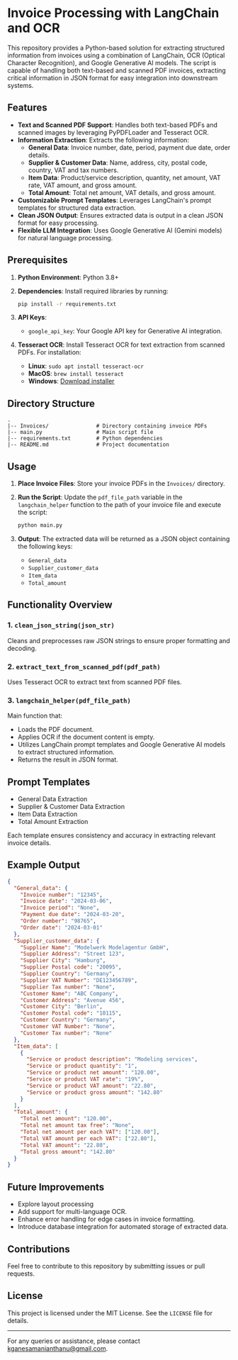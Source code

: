 # Invoice Processing with LangChain and OCR

This repository provides a Python-based solution for extracting structured information from invoices using a combination of LangChain, OCR (Optical Character Recognition), and Google Generative AI models. The script is capable of handling both text-based and scanned PDF invoices, extracting critical information in JSON format for easy integration into downstream systems.

## Features

- **Text and Scanned PDF Support**: Handles both text-based PDFs and scanned images by leveraging PyPDFLoader and Tesseract OCR.
- **Information Extraction**: Extracts the following information:
  - **General Data**: Invoice number, date, period, payment due date, order details.
  - **Supplier & Customer Data**: Name, address, city, postal code, country, VAT and tax numbers.
  - **Item Data**: Product/service description, quantity, net amount, VAT rate, VAT amount, and gross amount.
  - **Total Amount**: Total net amount, VAT details, and gross amount.
- **Customizable Prompt Templates**: Leverages LangChain's prompt templates for structured data extraction.
- **Clean JSON Output**: Ensures extracted data is output in a clean JSON format for easy processing.
- **Flexible LLM Integration**: Uses Google Generative AI (Gemini models) for natural language processing.

## Prerequisites

1. **Python Environment**: Python 3.8+

2. **Dependencies**: Install required libraries by running:

   ```bash
   pip install -r requirements.txt
   ```

3. **API Keys**:

   - `google_api_key`: Your Google API key for Generative AI integration.

4. **Tesseract OCR**: Install Tesseract OCR for text extraction from scanned PDFs. For installation:

   - **Linux**: `sudo apt install tesseract-ocr`
   - **MacOS**: `brew install tesseract`
   - **Windows**: [Download installer](https://github.com/tesseract-ocr/tesseract)

## Directory Structure

```plaintext
.
|-- Invoices/               # Directory containing invoice PDFs
|-- main.py                 # Main script file
|-- requirements.txt        # Python dependencies
|-- README.md               # Project documentation
```

## Usage

1. **Place Invoice Files**: Store your invoice PDFs in the `Invoices/` directory.

2. **Run the Script**: Update the `pdf_file_path` variable in the `langchain_helper` function to the path of your invoice file and execute the script:

   ```bash
   python main.py
   ```

3. **Output**: The extracted data will be returned as a JSON object containing the following keys:

   - `General_data`
   - `Supplier_customer_data`
   - `Item_data`
   - `Total_amount`

## Functionality Overview

### 1. `clean_json_string(json_str)`

Cleans and preprocesses raw JSON strings to ensure proper formatting and decoding.

### 2. `extract_text_from_scanned_pdf(pdf_path)`

Uses Tesseract OCR to extract text from scanned PDF files.

### 3. `langchain_helper(pdf_file_path)`

Main function that:

- Loads the PDF document.
- Applies OCR if the document content is empty.
- Utilizes LangChain prompt templates and Google Generative AI models to extract structured information.
- Returns the result in JSON format.

## Prompt Templates

- General Data Extraction
- Supplier & Customer Data Extraction
- Item Data Extraction
- Total Amount Extraction

Each template ensures consistency and accuracy in extracting relevant invoice details.

## Example Output

```json
{
  "General_data": {
    "Invoice number": "12345",
    "Invoice date": "2024-03-06",
    "Invoice period": "None",
    "Payment due date": "2024-03-20",
    "Order number": "98765",
    "Order date": "2024-03-01"
  },
  "Supplier_customer_data": {
    "Supplier Name": "Modelwerk Modelagentur GmbH",
    "Supplier Address": "Street 123",
    "Supplier City": "Hamburg",
    "Supplier Postal code": "20095",
    "Supplier Country": "Germany",
    "Supplier VAT Number": "DE123456789",
    "Supplier Tax number": "None",
    "Customer Name": "ABC Company",
    "Customer Address": "Avenue 456",
    "Customer City": "Berlin",
    "Customer Postal code": "10115",
    "Customer Country": "Germany",
    "Customer VAT Number": "None",
    "Customer Tax number": "None"
  },
  "Item_data": [
    {
      "Service or product description": "Modeling services",
      "Service or product quantity": "1",
      "Service or product net amount": "120.00",
      "Service or product VAT rate": "19%",
      "Service or product VAT amount": "22.80",
      "Service or product gross amount": "142.80"
    }
  ],
  "Total_amount": {
    "Total net amount": "120.00",
    "Total net amount tax free": "None",
    "Total net amount per each VAT": ["120.00"],
    "Total VAT amount per each VAT": ["22.80"],
    "Total VAT amount": "22.80",
    "Total gross amount": "142.80"
  }
}
```

## Future Improvements

- Explore layout processing
- Add support for multi-language OCR.
- Enhance error handling for edge cases in invoice formatting.
- Introduce database integration for automated storage of extracted data.

## Contributions

Feel free to contribute to this repository by submitting issues or pull requests.

## License

This project is licensed under the MIT License. See the `LICENSE` file for details.

---

For any queries or assistance, please contact kganesamanianthanu@gmail.com.

